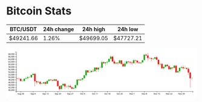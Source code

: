 # Bitcoin Stats

BTC/USDT|24h change|24h high|24h low|
|---|---|---|---|
|$49241.66|1.26%|$49699.05|$47727.21|

<img src="./chart.svg">
